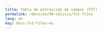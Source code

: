 ```yaml
---
title: Tabla de extracción de campos (FST)
permalink: /docs/en/99-cdsisis/fst-files
lang: en
key: docs-fst-files-en
---
```

